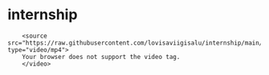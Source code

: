 # internship
        <source src="https://raw.githubusercontent.com/lovisaviigisalu/internship/main/Kandideerimine.mp4" type="video/mp4">
        Your browser does not support the video tag.
        </video>
